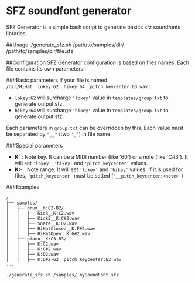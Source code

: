 SFZ soundfont generator
===========================

SFZ Generator is a simple bash script to generate basics sfz soundfonts libraries.

##Usage
    ./generate_sfz.sh /path/to/samples/dir/ /path/to/samples/dir/file.sfz

##Configuration
SFZ Generator configuration is based on files names.
Each file contains its own parameters.

###Basic parameters
If your file is named `/dir/HiHat__lokey:62__hikey:64__pitch_keycenter:63.wav` :
- `lokey:62` will surcharge `'lokey'` value in `templates/group.txt` to generate output sfz.
- `hikey:64` will surcharge `'hikey'` value in `templates/group.txt` to generate output sfz.

Each parameters in `group.txt` can be overridden by this. Each value must be separated by `"__"` (two `'_'`) in file name.

###Special parameters
* **K:<note>** : Note key. It can be a MIDI number (like '60') or a note (like 'C#3'). It will set `'lokey'`, `'hikey'` and `'pitch_keycenter'` values.
* **K:<note>-<note>** : Note range. It will set `'lokey'` and `'hikey'` values. If it is used for files, `'pitch_keycenter'` must be setted (`'__pitch_keycenter:<note>'`)

###Examples
```
/
├── samples/
│   ├── drum__K:C2-B2/
│   │   ├── Kick__K:C2.wav
│   │   ├── Kick2__K:C#2.wav
│   │   ├── Snare__K:D2.wav
│   │   ├── HiHatClosed__K:F#2.wav
│   │   ├── HiHatOpen__K:G#2.wav
│   ├── piano__K:C3-B3/
│   │   ├── K:C2.wav
│   │   ├── K:C#2.wav
│   │   ├── K:D2.wav
│   │   ├── K:D#2-G2__pitch_keycenter:E2.wav
...
```
`./generate_sfz.sh /samples/ mySoundFont.sfz`

